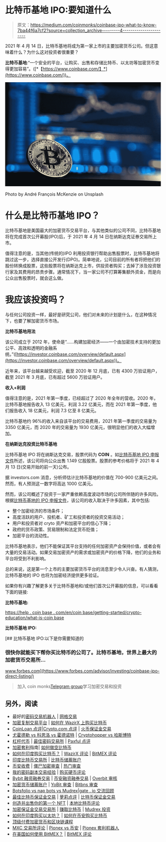 # 比特币基地 IPO:要知道什么

> 原文：<https://medium.com/coinmonks/coinbase-ipo-what-to-know-7ba44f6a7cf2?source=collection_archive---------4----------------------->

2021 年 4 月 14 日，比特币基地将成为第一家上市的主要加密货币公司。但这意味着什么？为什么这对投资者很重要？

**比特币基地**:“一个安全的平台，让购买、出售和存储比特币、以太坊等加密货币变得更加容易”。([*【https://www.coinbase.com/】*](https://www.coinbase.com/))。

![](img/e4c17731e584787f118b4585d308e5b3.png)

Photo by André François McKenzie on Unsplash

# 什么是比特币基地 IPO？

比特币基地是美国最大的加密货币交易平台，与其他类似的公司不同，比特币基地将在完成首次公开募股(IPO)后，于 2021 年 4 月 14 日在纳斯达克证券交易所上市。

值得注意的是，当其他(传统的)IPO 利用投资银行帮助出售股票时，比特币基地将跳过这一步，选择直接公开发行(DPO)。简单地说，公司目前的所有者将把他们的股份转换成股票，这些股票将在纳斯达克上市，供投资者购买；去掉了涉及投资银行家及其费用的昂贵步骤。通常情况下，当一家公司不打算筹集额外资金，而是向公众出售股票时，就会这么做。

# 我应该投资吗？

与任何公司投资一样，最好是研究公司，他们对未来的计划是什么，在这种情况下，也要了解加密货币市场。

**比特币基地用法**

该公司成立于 2012 年，使命是“……构建加密经济——一个由加密技术支持的更加公平、高效和透明的金融系统。”([https://investor.coinbase.com/overview/default.aspx](https://investor.coinbase.com/overview/default.aspx))。

近年来，该平台越来越受欢迎，截至 2020 年 12 月底，已有 4300 万验证用户，截至 2021 年 3 月底，已有超过 5600 万验证用户。

**收入+利润**

值得注意的是，2021 年第一季度，已经超过了 2020 年全年的营收。2020 年，比特币基地报告收入 13 亿美元，利润 3.22 亿美元，而在 2021 年第一季度，他们报告收入 18 亿美元，利润 7.3 亿至 8 亿美元。

比特币基地约 96%的收入来自该平台的交易费用，2021 年第一季度的交易量为 3350 亿美元，而 2020 年的交易量为 1930 亿美元，很明显他们的收入大幅增加。

**在纳斯达克投资比特币基地**

比特币基地 IPO 将在纳斯达克交易，股票代码为 **COIN** 。如[比特币基地 IPO 申报文件](https://www.sec.gov/Archives/edgar/data/0001679788/000162828021005373/coinbaseglobalincs-1a2.htm)所述，该公司将向公众出售 1.149 亿股股票。股票的参考价格将于 2021 年 4 月 13 日(交易开始的前一天)公布。

据 investors.com 消息，分析师估计比特币基地的价值在 700-900 亿美元之间。然而，有人预测这一数字将高达 1000 亿美元。

然而，该公司概述了投资于一家严重依赖高度波动市场的公司所伴随的许多风险。根据[比特币基地的 IPO 申报文件](https://www.sec.gov/Archives/edgar/data/0001679788/000162828021005373/coinbaseglobalincs-1a2.htm)，该公司的收入取决于许多因素，其中包括:

*   整个加密经济的市场条件；
*   高度活跃的用户、投机者、矿工和投资者的投资交易活动；
*   用户和投资者对 cryto 资产和加密平台的信心下降；
*   政府的货币政策、贸易限制和法定货币贬值；
*   加密平台的流动性。

比特币基地表示，他们不能保证其平台支持的任何加密资产会保持价值，或者会有大量的交易活动。如果交易加密资产的需求或加密资产的价格下降，他们的业务和平台将受到不利影响。

总的来说，这是第一个上市的主要加密货币平台的消息至少令人兴奋。有人猜测，比特币基地的 IPO 也将为加密经济提供更多验证。

如果你有兴趣了解更多关于比特币基地和/或他们首次公开募股的信息，可以看看下面的链接:

**比特币基地:**

[https://help . coin base . com/en/coin base/getting-started/crypto-education/what-is-coin base](https://help.coinbase.com/en/coinbase/getting-started/crypto-education/what-is-coinbase)

**比特币基地 IPO:**

[](https://www.forbes.com/advisor/investing/coinbase-ipo-direct-listing/) [## 比特币基地 IPO:以下是你需要知道的

### 很快你就能买下帮你买比特币的公司了。比特币基地，世界上最大的加密货币交易所…

www.forbes.com](https://www.forbes.com/advisor/investing/coinbase-ipo-direct-listing/) 

> 加入 coin monks[Telegram group](https://t.me/joinchat/Trz8jaxd6xEsBI4p)学习加密交易和投资

## 另外，阅读

*   最好的[密码交易机器人](/coinmonks/crypto-trading-bot-c2ffce8acb2a) | [网格交易](https://blog.coincodecap.com/grid-trading)
*   [加密复制交易平台](/coinmonks/top-10-crypto-copy-trading-platforms-for-beginners-d0c37c7d698c) | [如何在 WazirX 上购买比特币](/coinmonks/buy-bitcoin-on-wazirx-2d12b7989af1)
*   [CoinLoan 点评](/coinmonks/coinloan-review-18128b9badc4)|[Crypto.com 点评](/coinmonks/crypto-com-review-f143dca1f74c) | [火币保证金交易](/coinmonks/huobi-margin-trading-b3b06cdc1519)
*   [尤霍德勒 vs 科恩洛 vs 霍德诺特](/coinmonks/youhodler-vs-coinloan-vs-hodlnaut-b1050acde55a) | [Cryptohopper vs 哈斯博特](https://blog.coincodecap.com/cryptohopper-vs-haasbot)
*   [杠杆代币](/coinmonks/leveraged-token-3f5257808b22) | [最佳密码交易所](/coinmonks/crypto-exchange-dd2f9d6f3769) | [Paxful 点评](/coinmonks/paxful-review-4daf2354ab70)
*   [加密套利](/coinmonks/crypto-arbitrage-guide-how-to-make-money-as-a-beginner-62bfe5c868f6)指南| [如何做空比特币](/coinmonks/how-to-short-bitcoin-568a2d0b4ae5)
*   [如何在印度购买比特币？](/coinmonks/buy-bitcoin-in-india-feb50ddfef94) | [WazirX 评论](/coinmonks/wazirx-review-5c811b074f5b) | [BitMEX 评论](https://blog.coincodecap.com/bitmex-review)
*   [印度比特币交易所](/coinmonks/bitcoin-exchange-in-india-7f1fe79715c9) | [比特币储蓄账户](/coinmonks/bitcoin-savings-account-e65b13f92451)
*   [币安收费](/coinmonks/binance-fees-8588ec17965) | [僵尸加密审查](/coinmonks/botcrypto-review-2021-build-your-own-trading-bot-coincodecap-6b8332d736c7) | [热门审查](/coinmonks/hotbit-review-cd5bec41dafb)
*   [我的密码副本交易经验](/coinmonks/my-experience-with-crypto-copy-trading-d6feb2ce3ac5) | [购买硬币评论](https://blog.coincodecap.com/buycoins-review)
*   [Bybit 融资融券交易](/coinmonks/bybit-margin-trading-e5071676244e) | [币安融资融券交易](/coinmonks/binance-margin-trading-c9eb5e9d2116) | [Overbit 审核](/coinmonks/overbit-review-9446ed4f2188)
*   [加密货币储蓄账户](/coinmonks/cryptocurrency-savings-accounts-be3bc0feffbf) | [YoBit 审查](/coinmonks/yobit-review-175464162c62) | [Bitbns 审查](/coinmonks/bitbns-review-38256a07e161)
*   [Botsfolio vs nap bots vs Mudrex](/coinmonks/botsfolio-vs-napbots-vs-mudrex-c81344970c02)|[gate . io 交流回顾](/coinmonks/gate-io-exchange-review-61bf87b7078f)
*   [最佳比特币保证金交易](/coinmonks/bitcoin-margin-trading-exchange-bcbfcbf7b8e3) | [萝莉点评](/coinmonks/lolli-review-e6ddc7895ad8) | [比特币保证金交易](https://blog.coincodecap.com/bityard-margin-trading)
*   [创造并出售你的第一个 NFT](https://blog.coincodecap.com/create-nft) | [本地比特币评论](/coinmonks/localbitcoins-review-6cc001c6ed56)
*   [加密保证金交易交易所](/coinmonks/crypto-margin-trading-exchanges-428b1f7ad108) | [赚取比特币](/coinmonks/earn-bitcoin-6e8bd3c592d9) | [Mudrex 投资](https://blog.coincodecap.com/mudrex-invest-review-the-best-way-to-invest-in-crypto)
*   [如何在印度购买以太坊？](https://blog.coincodecap.com/buy-ethereum-in-india) | [如何在币安购买比特币](https://blog.coincodecap.com/buy-bitcoin-binance)
*   [顶级付费加密货币和区块链课程](https://blog.coincodecap.com/blockchain-courses)
*   [MXC 交易所评论](/coinmonks/mxc-exchange-review-3af0ec1cba8c) | [Pionex vs 币安](https://blog.coincodecap.com/pionex-vs-binance) | [Pionex 套利机器人](https://blog.coincodecap.com/pionex-arbitrage-bot)
*   [在美国如何使用 BitMEX？](https://blog.coincodecap.com/use-bitmex-in-usa) | [BitMEX 评论](https://blog.coincodecap.com/bitmex-review)